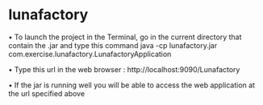 # lunafactory

• To launch the project in the Terminal, go in the current directory that contain the .jar and type this command java -cp lunafactory.jar com.exercise.lunafactory.LunafactoryApplication

• Type this url in the web browser : http://localhost:9090/Lunafactory

• If the jar is running well you will be able to access the web application at the url specified above